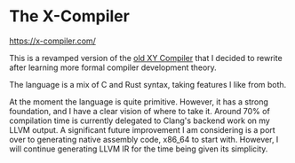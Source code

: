 # The X-Compiler

https://x-compiler.com/

This is a revamped version of the [old XY Compiler](https://github.com/joshuawills/XY-Compiler) that I decided to 
rewrite after learning more formal compiler development theory.

The language is a mix of C and Rust syntax, taking features I like from both.

At the moment the language is quite primitive. However, it has a strong foundation, and I have a clear vision
of where to take it. Around 70% of compilation time is currently delegated to Clang's backend work on my
LLVM output. A significant future improvement I am considering is a port over to generating native assembly code, x86_64 
to start with. However, I will continue generating LLVM IR for the time being given its simplicity.